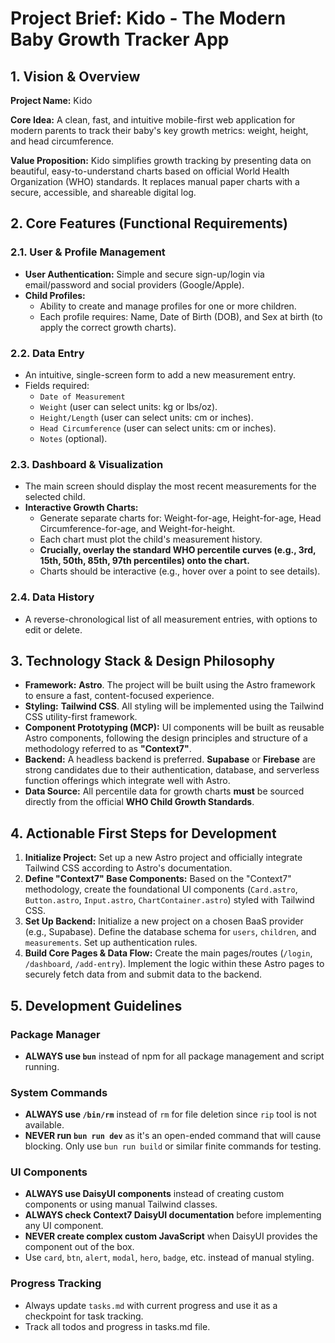 # Project Brief: Kido - The Modern Baby Growth Tracker App

## 1. Vision & Overview

**Project Name:** Kido

**Core Idea:** A clean, fast, and intuitive mobile-first web application for modern parents to track their baby's key growth metrics: weight, height, and head circumference.

**Value Proposition:** Kido simplifies growth tracking by presenting data on beautiful, easy-to-understand charts based on official World Health Organization (WHO) standards. It replaces manual paper charts with a secure, accessible, and shareable digital log.

## 2. Core Features (Functional Requirements)

### 2.1. User & Profile Management
- **User Authentication:** Simple and secure sign-up/login via email/password and social providers (Google/Apple).
- **Child Profiles:**
    - Ability to create and manage profiles for one or more children.
    - Each profile requires: Name, Date of Birth (DOB), and Sex at birth (to apply the correct growth charts).

### 2.2. Data Entry
- An intuitive, single-screen form to add a new measurement entry.
- Fields required:
    - `Date of Measurement`
    - `Weight` (user can select units: kg or lbs/oz).
    - `Height/Length` (user can select units: cm or inches).
    - `Head Circumference` (user can select units: cm or inches).
    - `Notes` (optional).

### 2.3. Dashboard & Visualization
- The main screen should display the most recent measurements for the selected child.
- **Interactive Growth Charts:**
    - Generate separate charts for: Weight-for-age, Height-for-age, Head Circumference-for-age, and Weight-for-height.
    - Each chart must plot the child's measurement history.
    - **Crucially, overlay the standard WHO percentile curves (e.g., 3rd, 15th, 50th, 85th, 97th percentiles) onto the chart.**
    - Charts should be interactive (e.g., hover over a point to see details).

### 2.4. Data History
- A reverse-chronological list of all measurement entries, with options to edit or delete.

## 3. Technology Stack & Design Philosophy

- **Framework:** **Astro**. The project will be built using the Astro framework to ensure a fast, content-focused experience.
- **Styling:** **Tailwind CSS**. All styling will be implemented using the Tailwind CSS utility-first framework.
- **Component Prototyping (MCP):** UI components will be built as reusable Astro components, following the design principles and structure of a methodology referred to as **"Context7"**.
- **Backend:** A headless backend is preferred. **Supabase** or **Firebase** are strong candidates due to their authentication, database, and serverless function offerings which integrate well with Astro.
- **Data Source:** All percentile data for growth charts **must** be sourced directly from the official **WHO Child Growth Standards**.

## 4. Actionable First Steps for Development

1.  **Initialize Project:** Set up a new Astro project and officially integrate Tailwind CSS according to Astro's documentation.
2.  **Define "Context7" Base Components:** Based on the "Context7" methodology, create the foundational UI components (`Card.astro`, `Button.astro`, `Input.astro`, `ChartContainer.astro`) styled with Tailwind CSS.
3.  **Set Up Backend:** Initialize a new project on a chosen BaaS provider (e.g., Supabase). Define the database schema for `users`, `children`, and `measurements`. Set up authentication rules.
4.  **Build Core Pages & Data Flow:** Create the main pages/routes (`/login`, `/dashboard`, `/add-entry`). Implement the logic within these Astro pages to securely fetch data from and submit data to the backend.

## 5. Development Guidelines

### Package Manager
- **ALWAYS use `bun`** instead of npm for all package management and script running.

### System Commands
- **ALWAYS use `/bin/rm`** instead of `rm` for file deletion since `rip` tool is not available.
- **NEVER run `bun run dev`** as it's an open-ended command that will cause blocking. Only use `bun run build` or similar finite commands for testing.

### UI Components
- **ALWAYS use DaisyUI components** instead of creating custom components or using manual Tailwind classes.
- **ALWAYS check Context7 DaisyUI documentation** before implementing any UI component.
- **NEVER create complex custom JavaScript** when DaisyUI provides the component out of the box.
- Use `card`, `btn`, `alert`, `modal`, `hero`, `badge`, etc. instead of manual styling.

### Progress Tracking
- Always update `tasks.md` with current progress and use it as a checkpoint for task tracking.
- Track all todos and progress in tasks.md file.
